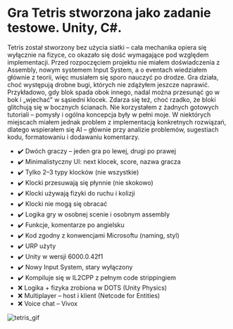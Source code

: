 # Gra Tetris stworzona jako zadanie testowe. Unity, C#.

Tetris został stworzony bez użycia siatki – cała mechanika opiera się wyłącznie na fizyce, co okazało się dość wymagające pod względem implementacji. Przed rozpoczęciem projektu nie miałem doświadczenia z Assembly, nowym systemem Input System, a o eventach wiedziałem głównie z teorii, więc musiałem się sporo nauczyć po drodze. Gra działa, choć występują drobne bugi, których nie zdążyłem jeszcze naprawić. Przykładowo, gdy blok spada obok innego, nadal można przesunąć go w bok i „wjechać” w sąsiedni klocek. Zdarza się też, choć rzadko, że bloki glitchują się w bocznych ścianach. Nie korzystałem z żadnych gotowych tutoriali – pomysły i ogólna koncepcja były w pełni moje. W niektórych miejscach miałem jednak problem z implementacją konkretnych rozwiązań, dlatego wspierałem się AI – głównie przy analizie problemów, sugestiach kodu, formatowaniu i dodawaniu komentarzy. 

- ✔️ Dwóch graczy – jeden gra po lewej, drugi po prawej
- ✔️ Minimalistyczny UI: next klocek, score, nazwa gracza
- ✔️ Tylko 2–3 typy klocków (nie wszystkie)
- ✔️ Klocki przesuwają się płynnie (nie skokowo)
- ✔️ Klocki używają fizyki do ruchu i kolizji
- ✔️ Klocki nie mogą się obracać
- ✔️ Logika gry w osobnej scenie i osobnym assembly
- ✔️ Funkcje, komentarze po angielsku
- ✔️ Kod zgodny z konwencjami Microsoftu (naming, styl)
- ✔️ URP użyty
- ✔️ Unity w wersji 6000.0.42f1
- ✔️ Nowy Input System, stary wyłączony
- ✔️ Kompiluje się w IL2CPP z pełnym code strippingiem
- ❌ Logika + fizyka zrobiona w DOTS (Unity Physics)
- ❌ Multiplayer – host i klient (Netcode for Entities)
- ❌ Voice chat – Vivox

![tetris_gif](https://github.com/user-attachments/assets/cda06caf-236c-4a97-b2ab-f9f3b08de0ba)




